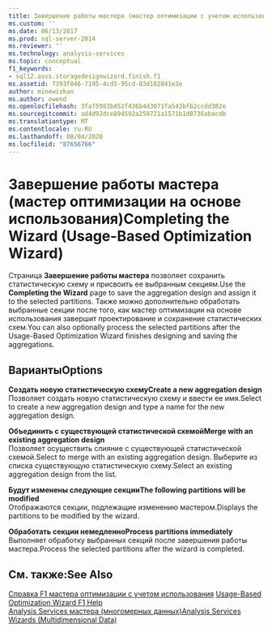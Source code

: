 ```yaml
---
title: Завершение работы мастера (мастер оптимизации с учетом использования) | Документация Майкрософт
ms.custom: ''
ms.date: 06/13/2017
ms.prod: sql-server-2014
ms.reviewer: ''
ms.technology: analysis-services
ms.topic: conceptual
f1_keywords:
- sql12.asvs.storagedesignwizard.finish.f1
ms.assetid: 7393f846-7195-4cd3-95cd-83d102841e2e
author: minewiskan
ms.author: owend
ms.openlocfilehash: 3faf5983b452f436b4d3071fa542bfb2ccdd382e
ms.sourcegitcommit: ad4d92dce894592a259721a1571b1d8736abacdb
ms.translationtype: MT
ms.contentlocale: ru-RU
ms.lasthandoff: 08/04/2020
ms.locfileid: "87656766"
---
```

# <a name="completing-the-wizard-usage-based-optimization-wizard"></a><span data-ttu-id="c6f34-102">Завершение работы мастера (мастер оптимизации на основе использования)</span><span class="sxs-lookup"><span data-stu-id="c6f34-102">Completing the Wizard (Usage-Based Optimization Wizard)</span></span>
  <span data-ttu-id="c6f34-103">Страница **Завершение работы мастера** позволяет сохранить статистическую схему и присвоить ее выбранным секциям.</span><span class="sxs-lookup"><span data-stu-id="c6f34-103">Use the **Completing the Wizard** page to save the aggregation design and assign it to the selected partitions.</span></span> <span data-ttu-id="c6f34-104">Также можно дополнительно обработать выбранные секции после того, как мастер оптимизации на основе использования завершит проектирование и сохранение статистических схем.</span><span class="sxs-lookup"><span data-stu-id="c6f34-104">You can also optionally process the selected partitions after the Usage-Based Optimization Wizard finishes designing and saving the aggregations.</span></span>  
  
## <a name="options"></a><span data-ttu-id="c6f34-105">Варианты</span><span class="sxs-lookup"><span data-stu-id="c6f34-105">Options</span></span>  
 <span data-ttu-id="c6f34-106">**Создать новую статистическую схему**</span><span class="sxs-lookup"><span data-stu-id="c6f34-106">**Create a new aggregation design**</span></span>  
 <span data-ttu-id="c6f34-107">Позволяет создать новую статистическую схему и ввести ее имя.</span><span class="sxs-lookup"><span data-stu-id="c6f34-107">Select to create a new aggregation design and type a name for the new aggregation design.</span></span>  
  
 <span data-ttu-id="c6f34-108">**Объединить с существующей статистической схемой**</span><span class="sxs-lookup"><span data-stu-id="c6f34-108">**Merge with an existing aggregation design**</span></span>  
 <span data-ttu-id="c6f34-109">Позволяет осуществить слияние с существующей статистической схемой.</span><span class="sxs-lookup"><span data-stu-id="c6f34-109">Select to merge with an existing aggregation design.</span></span> <span data-ttu-id="c6f34-110">Выберите из списка существующую статистическую схему.</span><span class="sxs-lookup"><span data-stu-id="c6f34-110">Select an existing aggregation design from the list.</span></span>  
  
 <span data-ttu-id="c6f34-111">**Будут изменены следующие секции**</span><span class="sxs-lookup"><span data-stu-id="c6f34-111">**The following partitions will be modified**</span></span>  
 <span data-ttu-id="c6f34-112">Отображаются секции, подлежащие изменению мастером.</span><span class="sxs-lookup"><span data-stu-id="c6f34-112">Displays the partitions to be modified by the wizard.</span></span>  
  
 <span data-ttu-id="c6f34-113">**Обработать секции немедленно**</span><span class="sxs-lookup"><span data-stu-id="c6f34-113">**Process partitions immediately**</span></span>  
 <span data-ttu-id="c6f34-114">Выполняет обработку выбранных секций после завершения работы мастера.</span><span class="sxs-lookup"><span data-stu-id="c6f34-114">Process the selected partitions after the wizard is completed.</span></span>  
  
## <a name="see-also"></a><span data-ttu-id="c6f34-115">См. также:</span><span class="sxs-lookup"><span data-stu-id="c6f34-115">See Also</span></span>  
 <span data-ttu-id="c6f34-116">[Справка F1 мастера оптимизации с учетом использования](usage-based-optimization-wizard-f1-help.md) </span><span class="sxs-lookup"><span data-stu-id="c6f34-116">[Usage-Based Optimization Wizard F1 Help](usage-based-optimization-wizard-f1-help.md) </span></span>  
 [<span data-ttu-id="c6f34-117">Analysis Services мастера &#40;многомерных данных&#41;</span><span class="sxs-lookup"><span data-stu-id="c6f34-117">Analysis Services Wizards &#40;Multidimensional Data&#41;</span></span>](analysis-services-wizards-multidimensional-data.md)  
  
  
